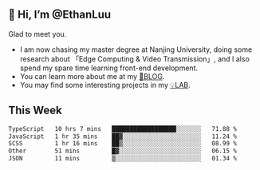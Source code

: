 ## 👋 Hi, I’m @EthanLuu

Glad to meet you.

- I am now chasing my master degree at Nanjing University, doing some research about 「Edge Computing & Video Transmission」, and I also spend my spare time learning front-end development.
- You can learn more about me at my [📝BLOG](https://blog.ethanloo.cn).
- You may find some interesting projects in my [💡LAB](https://lab.ethanloo.cn).

## This Week
<!--START_SECTION:waka-->

```txt
TypeScript   10 hrs 7 mins   ██████████████████░░░░░░░   71.88 %
JavaScript   1 hr 35 mins    ██▓░░░░░░░░░░░░░░░░░░░░░░   11.24 %
SCSS         1 hr 16 mins    ██▒░░░░░░░░░░░░░░░░░░░░░░   08.99 %
Other        51 mins         █▓░░░░░░░░░░░░░░░░░░░░░░░   06.15 %
JSON         11 mins         ▒░░░░░░░░░░░░░░░░░░░░░░░░   01.34 %
```

<!--END_SECTION:waka-->
